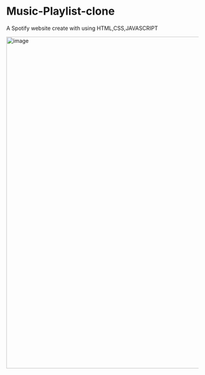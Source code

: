 # Music-Playlist-clone
A Spotify website create with using HTML,CSS,JAVASCRIPT


<img width="869" alt="image" src="https://github.com/siya-codes/Music-Playlist-clone/assets/106913186/8716f5f5-3423-44fc-97ca-8e3829034e41">
